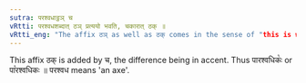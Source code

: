 ```yaml
---
sutra: परश्वधाट्ठञ् च
vRtti: परश्वधशब्दात् ठञ् प्रत्ययो भवति, चकारात् ठक् ॥
vRtti_eng: "The affix ठञ् as well as ठक् comes in the sense of "this is whose weapon", after the word परश्वध ॥ "
---
```

This affix ठक् is added by च, the difference being in accent. Thus पारश्वधिकः꣡ or पा꣡रश्वधिकः ॥ परश्वध means 'an axe'.
